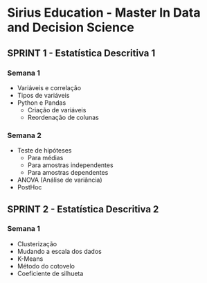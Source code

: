 # Sirius Education - Master In Data and Decision Science

## SPRINT 1 - Estatística Descritiva 1
### Semana 1
- Variáveis e correlação
- Tipos de variáveis
- Python e Pandas
  - Criação de variáveis 
  - Reordenação de colunas

### Semana 2
- Teste de hipóteses
  - Para médias
  - Para amostras independentes
  - Para amostras dependentes
- ANOVA (Análise de variância)
- PostHoc

## SPRINT 2 - Estatística Descritiva 2
### Semana 1
- Clusterização
- Mudando a escala dos dados
- K-Means
- Método do cotovelo
- Coeficiente de silhueta
